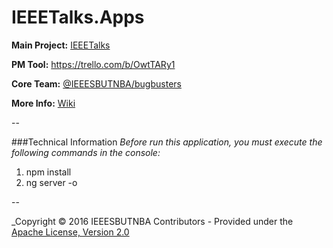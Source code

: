 # IEEETalks.Apps

**Main Project:** [IEEETalks](https://github.com/IEEESBUTNBA/IEEETalks)

**PM Tool:** https://trello.com/b/OwtTARy1

**Core Team:** [@IEEESBUTNBA/bugbusters](https://github.com/orgs/IEEESBUTNBA/teams/bugbusters)

**More Info:** [Wiki](https://github.com/IEEESBUTNBA/IEEETalks/wiki)

--

###Technical Information
_Before run this application, you must execute the following commands in the console:_

1. npm install 
2. ng server -o
 
--

_Copyright &copy; 2016 IEEESBUTNBA Contributors - Provided under the [Apache License, Version 2.0](http://apache.org/licenses/LICENSE-2.0.html)
